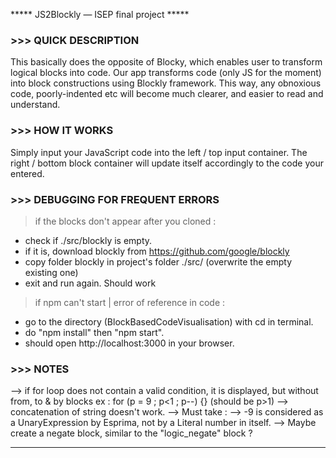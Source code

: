 ***** JS2Blockly — ISEP final project *****


### >>> QUICK DESCRIPTION 
This basically does the opposite of Blocky, which enables user to transform logical blocks into code.
Our app transforms code (only JS for the moment) into block constructions using Blockly framework.
This way, any obnoxious code, poorly-indented etc will become much clearer, and easier to read and understand.
  
  
### >>> HOW IT WORKS
Simply input your JavaScript code into the left / top input container.
The right / bottom block container will update itself accordingly to the code your entered.


### >>> DEBUGGING FOR FREQUENT ERRORS
> if the blocks don't appear after you cloned :
  - check if ./src/blockly is empty.
  - if it is, download blockly from https://github.com/google/blockly 
  - copy folder blockly in project's folder ./src/ (overwrite the empty existing one)
  - exit and run again. Should work
> if npm can't start | error of reference in code :
  - go to the directory (BlockBasedCodeVisualisation) with cd in terminal.
  - do "npm install" then "npm start".
  - should open http://localhost:3000 in your browser.


### >>> NOTES
--> if for loop does not contain a valid condition, it is displayed, but without from, to & by blocks
    ex : for (p = 9 ; p<1 ; p--) {} (should be p>1)
--> concatenation of string doesn't work. 
    --> Must take : <block type="text_join"></block>
--> -9 is considered as a UnaryExpression by Esprima, not by a Literal number in itself.
    --> Maybe create a negate block, similar to the "logic_negate" block ?

-------------------------------------------------------------------------------------------------------------------------------
